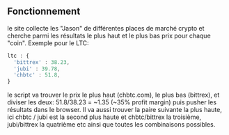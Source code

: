 

## Fonctionnement

le site collecte les "Jason" de différentes places de marché crypto et cherche parmi les résultats le plus haut et le plus bas prix pour chaque "coin". Exemple pour le LTC:
```javascript
ltc : {
  'bittrex' : 38.23,
  'jubi' : 39.78,
  'chbtc' : 51.8,
}
```
le script va trouver le prix le plus haut (chbtc.com), le plus bas (bittrex), et diviser les deux: 51.8/38.23 = ~1.35 (~35% profit margin) puis pusher les résultats dans le browser. Il va aussi trouver la paire suivante la plus haute, ici chbtc / jubi est la second plus haute et chbtc/bittrex la troisième, jubi/bittrex la quatrième etc ainsi que toutes les combinaisons possibles.

